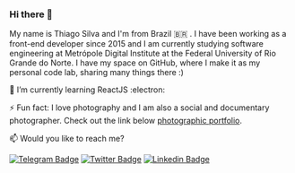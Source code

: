 ### Hi there 👋

My name is Thiago Silva and I'm from Brazil :brazil: . I have been working as a front-end developer since 2015 and I am currently studying software engineering at Metrópole Digital Institute at the Federal University of Rio Grande do Norte. I have my space on GitHub, where I make it as my personal code lab, sharing many things there :)

🌱 I’m currently learning ReactJS :electron:

⚡ Fun fact: I love photography and I am also a social and documentary photographer. Check out the link below [photographic portfolio](https://thiagosilva.alboompro.com).

📫 Would you like to reach me?

[![Telegram Badge](https://img.shields.io/badge/-Telegram-2CA5E0?style=flat-square&labelColor=FFFFFF&logo=telegram&logoColor=FFFFFF&link=https://t.me/silvathiago)](https://t.me/silvathiago)
[![Twitter Badge](https://img.shields.io/badge/-Twitter-1DA1F2?style=flat-square&labelColor=FFFFFF&logo=twitter&logoColor=1DA1F2&link=https://twitter.com/tjl_silva)](https://twitter.com/tjl_silva)
[![Linkedin Badge](https://img.shields.io/badge/-LinkedIn-0077B5?style=flat-square&labelColor=FFFFFF&logo=linkedin&logoColor=0077B5&link=https://www.linkedin.com/in/tjlsilva/)](https://www.linkedin.com/in/tjlsilva/)

<!--
**silva-thiago/silva-thiago** is a ✨ _special_ ✨ repository because its `README.md` (this file) appears on your GitHub profile.

Here are some ideas to get you started:

- 🔭 I’m currently working on ...
- 🌱 I’m currently learning ...
- 👯 I’m looking to collaborate on ...
- 🤔 I’m looking for help with ...
- 💬 Ask me about ...
- 📫 How to reach me: ...
- 😄 Pronouns: ...
- ⚡ Fun fact: ...
-->
